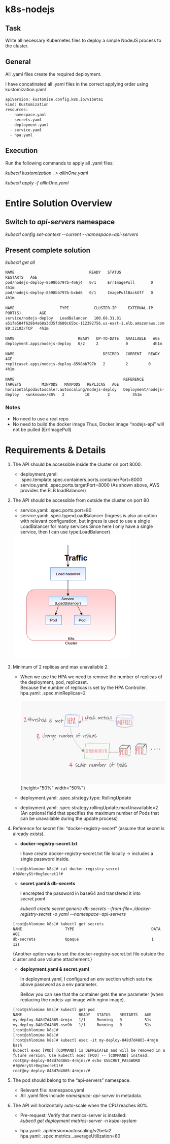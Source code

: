 # k8s-nodejs

## Task
Write all necessary Kubernetes files to deploy a simple NodeJS process to the cluster.

## General
All .yaml files create the required deployment.

I have concatinated all .yaml files in the correct applying order using kustomization.yaml

```
apiVersion: kustomize.config.k8s.io/v1beta1
kind: Kustomization
resources:
  - namespace.yaml
  - secrets.yaml
  - deployment.yaml
  - service.yaml
  - hpa.yaml
```

## Execution

Run the following commands to apply all .yaml files:

*kubectl kustomization . > allInOne.yaml*

*kubectl apply -f allInOne.yaml*



# Entire Solution Overview
## Switch to *api-servers* namespace

*kubectl config set-context --current --namespace=api-servers*

## Present complete solution

*kubectl get all*

```
NAME                                 READY   STATUS             RESTARTS   AGE
pod/nodejs-deploy-8598bb797b-4m6j4   0/1     ErrImagePull       0          4h1m
pod/nodejs-deploy-8598bb797b-bxbd6   0/1     ImagePullBackOff   0          4h1m

NAME                    TYPE           CLUSTER-IP     EXTERNAL-IP                                                              PORT(S)        AGE
service/nodejs-deploy   LoadBalancer   100.68.31.81   a51fe584f628b4a68a3d35fd680c65bc-112392756.us-east-1.elb.amazonaws.com   80:32103/TCP   4h1m

NAME                            READY   UP-TO-DATE   AVAILABLE   AGE
deployment.apps/nodejs-deploy   0/2     2            0           4h1m

NAME                                       DESIRED   CURRENT   READY   AGE
replicaset.apps/nodejs-deploy-8598bb797b   2         2         0       4h1m

NAME                                                REFERENCE                  TARGETS         MINPODS   MAXPODS   REPLICAS   AGE
horizontalpodautoscaler.autoscaling/nodejs-deploy   Deployment/nodejs-deploy   <unknown>/80%   2         10        2          4h1m
```

### Notes

- No need to use a real repo.
- No need to build the docker image 
  Thus, Docker image “nodejs-api” will not be pulled (ErrImagePull)


# Requirements & Details

1. The API should be accessible inside the cluster on port 8000.
   * deployment.yaml: .spec.template.spec.containers.ports.containerPort=8000
   * service.yaml: .spec.ports.targetPort=8000
     (As shown above, AWS provides the ELB loadBalancer)

2. The API should be accessible from outside the cluster on port 80
   * service.yaml: .spec.ports.port=80
   * service.yaml: .spec.type=LoadBalancer
   (Ingress is also an option with relevant configuration, but ingress is used to use a single LoadBalancer for many services
    Since here I only have a single service, then I can use type:LoadBalancer)

   <img src="images/K8s-LoadBalancer.png">

3. Minimum of 2 replicas and max unavailable 2.
   * When we use the HPA we need to remove the number of replicas of the deployment, pod, replicaset.<br/>
     Because the number of replicas is set by the HPA Controller. 
     hpa.yaml: .spec.minReplicas=2
     
     ![](images/K8s-HPA.png){:height="50%" width="50%"}
     
   * deployment.yaml: .spec.strategy.type: RollingUpdate
   * deployment.yaml: .spec.strategy.rollingUpdate.maxUnavailable=2
     (An optional field that specifies the maximum number of Pods that can be unavailable during the update process)


4.  Reference for secret file: “docker-registry-secret” (assume that secret is already exists).
    * **docker-registry-secret.txt**
    
      I have create docker-registry-secret.txt file locally -> includes a single password inside.
    
         
    ```   
    [root@shlomime k8s]# cat docker-registry-secret 
    #!@VeryStr0ngSecret1!#
    ```


    * **secret.yaml & db-secrets**
    
      I encrepted the password in base64 and transfered it into *secret.yaml*
   
      *kubectl create secret generic db-secrets --from-file=./docker-registry-secret -o yaml --namespace=api-servers*

     ```
     [root@shlomime k8s]# kubectl get secrets 
     NAME                   TYPE                                  DATA   AGE
     db-secrets             Opaque                                1      12s
     ```
       {Another option was to set the docker-registry-secret.txt file outside the cluster and use volume attachement.}
      

     * **deployment.yaml & secret.yaml**
     
       In deployment.yaml, I configured an env section which sets the above password as a env parameter.
     
       Bellow you can see that the container gets the env parameter (when replacing the nodejs-api image with nginx image).
     
    ```
    [root@shlomime k8s]# kubectl get pod
    NAME                         READY   STATUS    RESTARTS   AGE
    my-deploy-848d7d4865-4rmjn   1/1     Running   0          51s
    my-deploy-848d7d4865-nsn9h   1/1     Running   0          51s
    [root@shlomime k8s]# 
    [root@shlomime k8s]# 
    [root@shlomime k8s]# kubectl exec -it my-deploy-848d7d4865-4rmjn bash
    kubectl exec [POD] [COMMAND] is DEPRECATED and will be removed in a future version. Use kubectl exec [POD] -- [COMMAND] instead.
    root@my-deploy-848d7d4865-4rmjn:/# echo $SECRET_PASSWORD
    #!@VeryStr0ngSecret1!#
    root@my-deploy-848d7d4865-4rmjn:/# 
    ```

      

5. The pod should belong to the “api-servers” namespace.
   * Relevant file: namespace.yaml
   * All .yaml files include *namespace: api-server* in metadata.
   
   
6. The API will horizontally auto-scale when the CPU reaches 80%.
   * Pre-request: Verify that metrics-server is installed: <br/>
     *kubectl get deployment metrics-server -n kube-system*  
     
   * hpa.yaml: .apiVersion=autoscaling/v2beta2 <br/>
     hpa.yaml: .spec.metrics...averageUtilization=80



